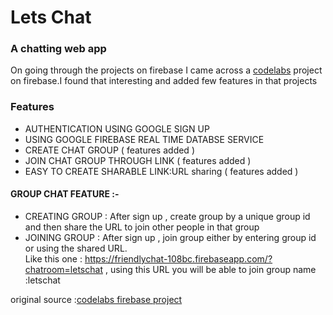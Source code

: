 # Lets Chat
### A chatting web app 

On going through the projects on firebase I came across a [codelabs](https://codelabs.developers.google.com) project on firebase.I found that interesting and added few features in that projects 

### Features 
 - AUTHENTICATION USING GOOGLE SIGN UP
 - USING GOOGLE FIREBASE REAL TIME DATABSE SERVICE  
 - CREATE CHAT GROUP   ( features added )
 - JOIN CHAT GROUP THROUGH LINK  ( features added )
 - EASY TO CREATE SHARABLE LINK:URL sharing   ( features added )
 
#### GROUP CHAT FEATURE :-
  - CREATING GROUP : After sign up , create group by a unique group id and then share the URL to join other people in that group
  - JOINING GROUP  : After sign up , join group either by entering group id or using the shared URL.<br>
  Like this one : https://friendlychat-108bc.firebaseapp.com/?chatroom=letschat , using this URL you will be able to join group name :letschat


original source :[codelabs firebase project ](https://codelabs.developers.google.com/codelabs/firebase-cloud-functions/index.html?index=..%2F..index#0)
